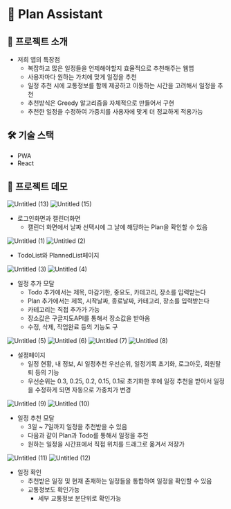 # 📅 Plan Assistant

## 🌴 프로젝트 소개

- 저희 앱의 특장점
    - 복잡하고 많은 일정들을 언제해야할지 효율적으로 추천해주는 웹앱
    - 사용자마다 원하는 가치에 맞게 일정을 추천
    - 일정 추천 시에 교통정보를 함께 제공하고 이동하는 시간을 고려해서 일정을 추천
    - 추천방식은 Greedy 알고리즘을 자체적으로 만들어서 구현
    - 추천한 일정을 수정하여 가중치를 사용자에 맞게 더 정교하게 적용가능

## 🛠️ 기술 스택

- PWA
- React

## 🎨 프로젝트 데모

![Untitled (13)](https://github.com/plan-assistant/FE/assets/48922050/d6526996-8097-439e-a8ff-5fe8c1df8661)
![Untitled (15)](https://github.com/plan-assistant/FE/assets/48922050/0761fd92-9034-4592-9a05-f8a9627f84d2)
- 로그인화면과 캘린더화면
    - 캘린더 화면에서 날짜 선택시에 그 날에 해당하는 Plan을 확인할 수 있음

![Untitled (1)](https://github.com/plan-assistant/FE/assets/48922050/7dcd800f-b7ae-4228-bd22-003e07778ece)
![Untitled (2)](https://github.com/plan-assistant/FE/assets/48922050/92bac8bb-0a32-400d-a747-2a88144cb9b2)
- TodoList와 PlannedList페이지

![Untitled (3)](https://github.com/plan-assistant/FE/assets/48922050/ddc57313-8884-43a9-afe7-97cd2a4bf4ab)
![Untitled (4)](https://github.com/plan-assistant/FE/assets/48922050/5aceae63-6c2a-4557-9f6b-670d1d4e68e0)
- 일정 추가 모달
    - Todo 추가에서는 제목, 마감기한, 중요도, 카테고리, 장소를 입력받는다
    - Plan 추가에서는 제목, 시작날짜, 종료날짜, 카테고리, 장소를 입력받는다
    - 카테고리는 직접 추가가 가능
    - 장소값은 구글지도API를 통해서 장소값을 받아옴
    - 수정, 삭제, 작업완료 등의 기능도 구

![Untitled (5)](https://github.com/plan-assistant/FE/assets/48922050/d575e518-7aa5-4435-8b6a-65db2512278b)
![Untitled (6)](https://github.com/plan-assistant/FE/assets/48922050/8d4b5691-81e1-4875-81c6-257e43783e53)
![Untitled (7)](https://github.com/plan-assistant/FE/assets/48922050/e4cff175-1fbf-4318-abcc-c53576d9df7d)
![Untitled (8)](https://github.com/plan-assistant/FE/assets/48922050/ae8a8f3c-f7e3-4306-bfba-9f0566b2e299)
- 설정페이지
    - 일정 현황, 내 정보, AI 일정추천 우선순위, 일정기록 초기화, 로그아웃, 회원탈퇴 등의 기능
    - 우선순위는 0.3, 0.25, 0.2, 0.15, 0.1로 초기화한 후에 일정 추천을 받아서 일정을 수정하게 되면 자동으로 가중치가 변경

![Untitled (9)](https://github.com/plan-assistant/FE/assets/48922050/4bab9b08-5dca-4204-928e-a22ae631b9e1)
![Untitled (10)](https://github.com/plan-assistant/FE/assets/48922050/7a3ceb90-f867-46b4-8f18-59b507ccfaea)
- 일정 추천 모달
    - 3일 ~ 7일까지 일정을 추천받을 수 있음
    - 다음과 같이 Plan과 Todo를 통해서 일정을 추천
    - 원하는 일정을 시간표에서 직접 위치를 드래그로 옮겨서 저장가

![Untitled (11)](https://github.com/plan-assistant/FE/assets/48922050/0f280717-3c73-4d3d-b560-a4b27b465bf5)
![Untitled (12)](https://github.com/plan-assistant/FE/assets/48922050/bf1e3fee-f885-4aae-8ff7-7e157742f19b)
- 일정 확인
    - 추천받은 일정 및 현재 존재하는 일정들을 통합하여 일정을 확인할 수 있음
    - 교통정보도 확인가능
        - 세부 교통정보 분단위로 확인가능

